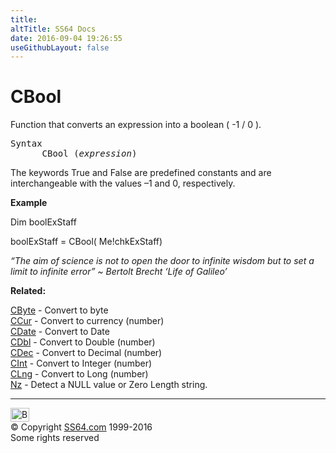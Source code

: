 ```yaml
---
title:
altTitle: SS64 Docs
date: 2016-09-04 19:26:55
useGithubLayout: false
---
```

<!-- #BeginLibraryItem "/Library/head_access.lbi" --><!-- #EndLibraryItem --><h1>CBool</h1>
<p> Function that converts an expression into  a boolean ( -1 / 0 ).</p>
<pre>Syntax
      CBool (<i>expression</i>)</pre>
<p>The keywords <span class="code">True</span> and <span class="code">False</span> are predefined constants and are interchangeable with the values –1 and 0, respectively.</p>
<p><b>Example</b></p>
<p class="code">Dim boolExStaff </p>
<p class="code">boolExStaff = CBool( Me!chkExStaff)</p>
<p class="quote"><i>“The aim of science is not to open the door to infinite wisdom but to set a limit to infinite error” ~  Bertolt Brecht ‘Life of Galileo’</i></p>
<p><b>Related:</b></p>
<p><a href="cbyte.html">CByte</a> - Convert to byte <a href="ccur.html"><br>
CCur</a> - Convert to currency (number) <a href="cdate.html"><br>
CDate</a> - Convert to Date <a href="cdbl.html"><br>
CDbl</a> - Convert to Double (number) <a href="cdec.html"><br>
CDec</a> - Convert to Decimal (number) <a href="chr.html"><br>
</a><a href="cint.html">CInt</a> - Convert to Integer (number) <a href="clng.html"><br>
CLng</a> - Convert to Long (number)<br>
<a href="nz.html">Nz</a> - Detect a NULL value or Zero Length string.</p><!-- #BeginLibraryItem "/Library/foot_access.lbi" --><p>
<!-- access -->

<hr>
<div id="bl" class="footer"><a href="cbool.html#"><img src="../images/top.png" width="30" height="22" alt="Back to the Top"></a></div>
<div id="br" class="footer, tagline">© Copyright <a href="../index.html">SS64.com</a> 1999-2016<br>
Some rights reserved</div><!-- #EndLibraryItem -->

